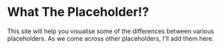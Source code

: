 # What The Placeholder!?

This site will help you visualise some of the differences between various placeholders. As we come across other placeholders, I'll add them here.
